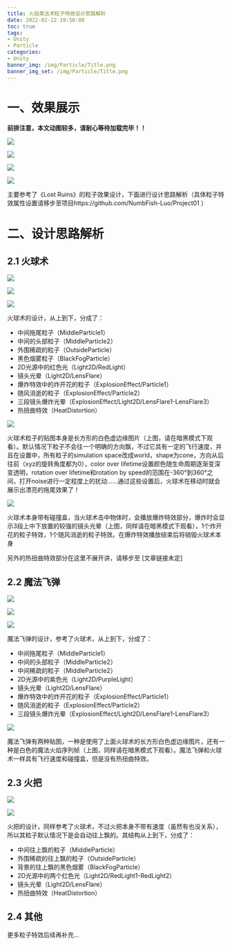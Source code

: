 ```yaml
---
title: 火焰类法术粒子特效设计思路解析
date: 2022-02-22 19:50:00
toc: true
tags:
- Unity
- Particle
categories:
- Unity
banner_img: /img/Particle/Title.png
banner_img_set: /img/Particle/Title.png
---
```


# 一、效果展示

**前排注意，本文动图较多，请耐心等待加载完毕！！**

![](/img/Particle/FireBall.gif)

![](/img/Particle/MagicMissile.gif)

![](/img/Particle/Explosion.gif)

![](/img/Particle/Torch.gif)

主要参考了《Lost Ruins》的粒子效果设计，下面进行设计思路解析（具体粒子特效属性设置请移步至项目https://github.com/NumbFish-Luo/Project01 ）

# 二、设计思路解析

## 2.1 火球术

![](/img/Particle/FireBall.gif)

![](/img/Particle/Explosion.gif)

![](/img/Particle/FireBallPrefab.png)

火球术的设计，从上到下，分成了：

- 中间拖尾粒子（MiddleParticle1）
- 中间的头部粒子（MiddleParticle2）
- 外围稀疏的粒子（OutsideParticle）
- 黑色烟雾粒子（BlackFogParticle）
- 2D光源中的红色光（Light2D/RedLight）
- 镜头光晕（Light2D/LensFlare）
- 爆炸特效中的炸开花的粒子（ExplosionEffect/Particle1）
- 随风消逝的粒子（ExplosionEffect/Particle2）
- 三段镜头爆炸光晕（ExplosionEffect/Light2D/LensFlare1-LensFlare3）
- 热扭曲特效（HeatDistortion）

![](/img/Particle/FireParticleSprite.png)

火球术粒子的贴图本身是长方形的白色虚边缘图片（上图，请在暗黑模式下观看）。默认情况下粒子不会往一个明确的方向飘，不过它具有一定的飞行速度，并且在设置中，所有粒子的simulation space改成world，shape为cone，方向从后往前（xyz的旋转角度都为0），color over lifetime设置颜色随生命周期逐渐变深变透明，rotation over lifetime和rotation by speed的范围在-360°到360°之间，打开noise进行一定程度上的扰动……通过这些设置后，火球术在移动时就会展示出漂亮的拖尾效果了！

![](/img/Particle/LensFlare.png)

火球术本身带有碰撞盒，当火球术击中物体时，会播放爆炸特效部分，爆炸时会显示3段上中下放置的较强的镜头光晕（上图，同样请在暗黑模式下观看），1个炸开花的粒子特效，1个随风消逝的粒子特效。在爆炸特效播放结束后将销毁火球术本身

另外的热扭曲特效部分在这里不展开讲，请移步至 [文章链接未定]

## 2.2 魔法飞弹

![](/img/Particle/MagicMissile.gif)

![](/img/Particle/Explosion.gif)

![](/img/Particle/MagicMissilePrefab.png)

魔法飞弹的设计，参考了火球术，从上到下，分成了：

- 中间拖尾粒子（MiddleParticle1）
- 中间的头部粒子（MiddleParticle2）
- 中间稀疏的粒子（MiddleParticle2）
- 2D光源中的紫色光（Light2D/PurpleLight）
- 镜头光晕（Light2D/LensFlare）
- 爆炸特效中的炸开花的粒子（ExplosionEffect/Particle1）
- 随风消逝的粒子（ExplosionEffect/Particle2）
- 三段镜头爆炸光晕（ExplosionEffect/Light2D/LensFlare1-LensFlare3）

![](/img/Particle/MagicMissileParticleSprite.png)

魔法飞弹有两种贴图，一种是使用了上面火球术的长方形白色虚边缘图片，还有一种是白色的魔法火焰序列帧（上图，同样请在暗黑模式下观看）。魔法飞弹和火球术一样具有飞行速度和碰撞盒，但是没有热扭曲特效。

## 2.3 火把

![](/img/Particle/Torch.gif)

![](/img/Particle/TorchPrefab.png)

火把的设计，同样参考了火球术，不过火把本身不带有速度（虽然有也没关系），所以其粒子默认情况下是会自动往上飘的。其结构从上到下，分成了：

- 中间往上飘的粒子（MiddleParticle）
- 外围稀疏的往上飘的粒子（OutsideParticle）
- 背景的往上飘的黑色烟雾（BlackFogParticle）
- 2D光源中的两个红色光（Light2D/RedLight1-RedLight2）
- 镜头光晕（Light2D/LensFlare）
- 热扭曲特效（HeatDistortion）

## 2.4 其他

更多粒子特效后续再补充...